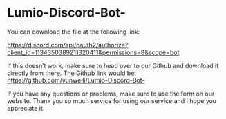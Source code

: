 # Lumio-Discord-Bot-

You can download the file at the following link: 

https://discord.com/api/oauth2/authorize?client_id=1134350389211320411&permissions=8&scope=bot

If this doesn’t work, make sure to head over to our Github and download it directly from there. The Github link would be: 
https://github.com/yunweili/Lumio-Discord-Bot-

If you have any questions or problems, make sure to use the form on our website. Thank you so much service for using our service and I hope you appreciate it. 
